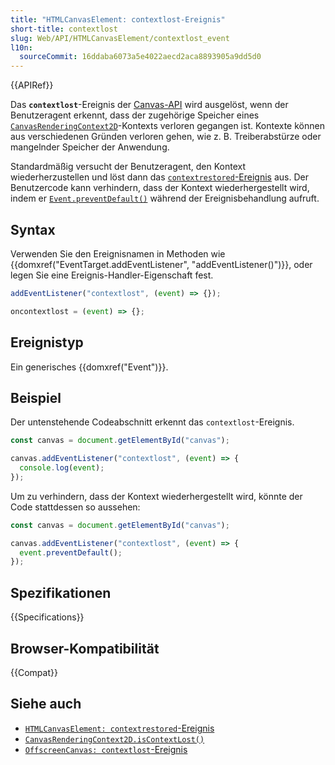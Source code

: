 ```yaml
---
title: "HTMLCanvasElement: contextlost-Ereignis"
short-title: contextlost
slug: Web/API/HTMLCanvasElement/contextlost_event
l10n:
  sourceCommit: 16ddaba6073a5e4022aecd2aca8893905a9dd5d0
---
```


{{APIRef}}

Das **`contextlost`**-Ereignis der [Canvas-API](/de/docs/Web/API/Canvas_API) wird ausgelöst, wenn der Benutzeragent erkennt, dass der zugehörige Speicher eines [`CanvasRenderingContext2D`](/de/docs/Web/API/CanvasRenderingContext2D)-Kontexts verloren gegangen ist. Kontexte können aus verschiedenen Gründen verloren gehen, wie z. B. Treiberabstürze oder mangelnder Speicher der Anwendung.

Standardmäßig versucht der Benutzeragent, den Kontext wiederherzustellen und löst dann das [`contextrestored`-Ereignis](/de/docs/Web/API/HTMLCanvasElement/contextrestored_event) aus. Der Benutzercode kann verhindern, dass der Kontext wiederhergestellt wird, indem er [`Event.preventDefault()`](/de/docs/Web/API/Event/preventDefault) während der Ereignisbehandlung aufruft.

## Syntax

Verwenden Sie den Ereignisnamen in Methoden wie {{domxref("EventTarget.addEventListener", "addEventListener()")}}, oder legen Sie eine Ereignis-Handler-Eigenschaft fest.

```js
addEventListener("contextlost", (event) => {});

oncontextlost = (event) => {};
```

## Ereignistyp

Ein generisches {{domxref("Event")}}.

## Beispiel

Der untenstehende Codeabschnitt erkennt das `contextlost`-Ereignis.

```js
const canvas = document.getElementById("canvas");

canvas.addEventListener("contextlost", (event) => {
  console.log(event);
});
```

Um zu verhindern, dass der Kontext wiederhergestellt wird, könnte der Code stattdessen so aussehen:

```js
const canvas = document.getElementById("canvas");

canvas.addEventListener("contextlost", (event) => {
  event.preventDefault();
});
```

## Spezifikationen

{{Specifications}}

## Browser-Kompatibilität

{{Compat}}

## Siehe auch

- [`HTMLCanvasElement: contextrestored`-Ereignis](/de/docs/Web/API/HTMLCanvasElement/contextrestored_event)
- [`CanvasRenderingContext2D.isContextLost()`](/de/docs/Web/API/CanvasRenderingContext2D/isContextLost)
- [`OffscreenCanvas: contextlost`-Ereignis](/de/docs/Web/API/OffscreenCanvas/contextlost_event)
